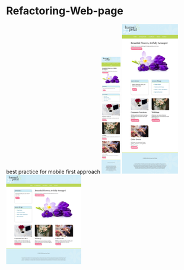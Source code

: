 # Refactoring-Web-page
best practice for mobile first approach 
<img src="/img/mobile.png" width="10%" />
<img src="/img/tablet.png" width="30%" />
<img src="/img/desktop.png" width="40%" />





